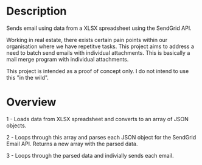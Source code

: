# Description
Sends email using data from a XLSX spreadsheet using the SendGrid API.

Working in real estate, there exists certain pain points within our organisation where we have repetitve tasks. 
This project aims to address a need to batch send emails with individual attachments. This is basically a mail merge program with individual attachments.

This project is intended as a proof of concept only. I do not intend to use this "in the wild".

# Overview
1 - Loads data from XLSX spreadsheet and converts to an array of JSON objects.

2 - Loops through this array and parses each JSON object for the SendGrid Email API. Returns a new array with the parsed data.

3 - Loops through the parsed data and indivially sends each email.
